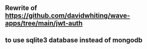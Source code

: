 ## Rewrite of https://github.com/davidwhiting/wave-apps/tree/main/jwt-auth
## to use sqlite3 database instead of mongodb 

